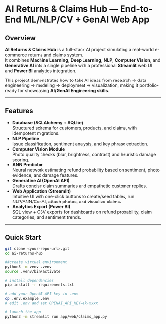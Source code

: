 # AI Returns & Claims Hub — End-to-End ML/NLP/CV + GenAI Web App

## Overview
**AI Returns & Claims Hub** is a full-stack AI project simulating a real-world e-commerce returns and claims system.  
It combines **Machine Learning**, **Deep Learning**, **NLP**, **Computer Vision**, and **Generative AI** into a single pipeline with a professional **Streamlit** web UI and **Power BI** analytics integration.  

This project demonstrates how to take AI ideas from research → data engineering → modeling → deployment → visualization, making it portfolio-ready for showcasing **AI/GenAI Engineering skills**.

---

## Features
- **Database (SQLAlchemy + SQLite)**  
  Structured schema for customers, products, and claims, with idempotent migrations.
- **NLP Pipeline**  
  Issue classification, sentiment analysis, and key phrase extraction.
- **Computer Vision Module**  
  Photo quality checks (blur, brightness, contrast) and heuristic damage scoring.
- **ANN Predictor**  
  Neural network estimating refund probability based on sentiment, photo evidence, and damage features.
- **Generative AI (OpenAI API)**  
  Drafts concise claim summaries and empathetic customer replies.
- **Web Application (Streamlit)**  
  Intuitive UI with one-click buttons to create/seed tables, run NLP/ANN/GenAI, attach photos, and visualize claims.
- **Analytics Export (Power BI)**  
  SQL view + CSV exports for dashboards on refund probability, claim categories, and sentiment trends.

---

## Quick Start
```bash
git clone <your-repo-url>.git
cd ai-returns-hub

##create virtual environment
python3 -m venv .venv
source .venv/bin/activate

# install dependencies
pip install -r requirements.txt

# add your OpenAI API key in .env
cp .env.example .env
# edit .env and set OPENAI_API_KEY=sk-xxxx

# launch the app
python3 -m streamlit run app/web/claims_app.py
